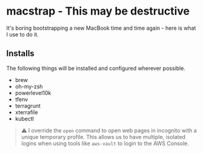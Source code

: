 # macstrap - This may be destructive
It's boring bootstrapping a new MacBook time and time again - here is what I use to do it.

## Installs
The following things will be installed and configured wherever possible.

* brew
* oh-my-zsh
* powerlevel10k
* tfenv
* terragrunt
* xterrafile
* kubectl

> :warning: I override the `open` command to open web pages in incognito with a unique
temporary profile. This allows us to have multiple, isolated logins when using
tools like `aws-vault` to login to the AWS Console.  

